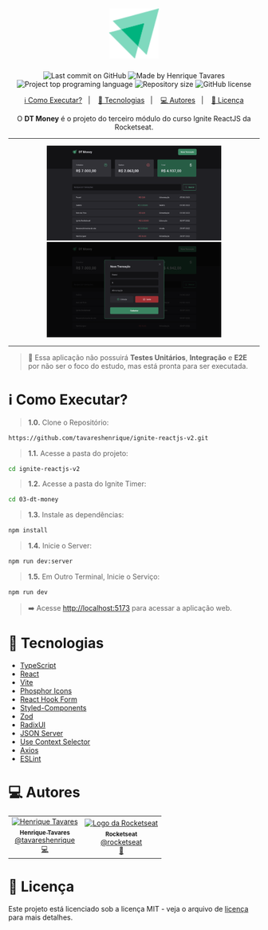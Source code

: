 <h1 align="center">
  <img alt="Ignite Timer Logo" title="Ignite Timer Logo" src="https://raw.githubusercontent.com/tavareshenrique/ignite-reactjs-v2/97b0af9865f69abd7fdb1b310f3b54bf5567b006/02-ignite-timer/public/logo.svg" width="100px" />
</h1>

<p align="center">
  <img alt="Last commit on GitHub" src="https://img.shields.io/github/last-commit/tavareshenrique/ignite-reactjs-v2?color=3bb37e">
  <img alt="Made by Henrique Tavares" src="https://img.shields.io/badge/made%20by-Henrique Tavares-%20?color=3bb37e">
  <img alt="Project top programing language" src="https://img.shields.io/github/languages/top/tavareshenrique/ignite-reactjs-v2?color=95dac2">
  <img alt="Repository size" src="https://img.shields.io/github/repo-size/tavareshenrique/ignite-reactjs-v2?color=95dac2">
  <img alt="GitHub license" src="https://img.shields.io/github/license/tavareshenrique/ignite-reactjs-v2?color=95dac2">
</p>

<p align="center">
  <a href="#information_source-como-executar">ℹ️ Como Executar?</a>&nbsp;&nbsp;&nbsp;|&nbsp;&nbsp;&nbsp;
  <a href="#rocket-tecnologias">🚀 Tecnologias</a>&nbsp;&nbsp;&nbsp;|&nbsp;&nbsp;&nbsp;
  <a href="#computer-autores">💻 Autores</a>&nbsp;&nbsp;&nbsp;|&nbsp;&nbsp;&nbsp;
  <a href="#memo-licença">📝 Licença</a>
</p>

<p align="center">
  O <b>DT Money</b> é o projeto do terceiro módulo do curso Ignite ReactJS da Rocketseat.
</p>

---

<div align="center">
  <img alt="Página Principal do Site" title="Imagem da Home" src="https://raw.githubusercontent.com/tavareshenrique/ignite-reactjs-v2/main/03-dt-money/src/assets/previews/preview-2.png" width="350" />
  <img alt="Imagem " title="Exibição do Modal de Inserção de Transação" src="https://raw.githubusercontent.com/tavareshenrique/ignite-reactjs-v2/main/03-dt-money/src/assets/previews/preview-1.png" width="350" />
</div>

---

> 🧪 Essa aplicação não possuirá **Testes Unitários**, **Integração** e **E2E** por não ser o foco do estudo, mas está pronta para ser executada.

# :information_source: Como Executar?

> **1.0.** Clone o Repositório:

```bash
https://github.com/tavareshenrique/ignite-reactjs-v2.git

```
> **1.1.** Acesse a pasta do projeto:

```bash
cd ignite-reactjs-v2
```

> **1.2.** Acesse a pasta do Ignite Timer:

```bash
cd 03-dt-money
```

> **1.3.** Instale as dependências:

```bash
npm install
```

> **1.4.** Inicie o Server:

```bash
npm run dev:server
```

> **1.5.** Em Outro Terminal, Inicie o Serviço:

```bash
npm run dev
```

> ➡️ Acesse [http://localhost:5173](http://localhost:5173) para acessar a aplicação web.


# :rocket: Tecnologias

- [TypeScript](https://www.typescriptlang.org/)
- [React](https://pt-br.reactjs.org/)
- [Vite](https://vitejs.dev/)
- [Phosphor Icons](https://phosphoricons.com/)
- [React Hook Form](https://github.com/react-hook-form/react-hook-form)
- [Styled-Components](https://styled-components.com/)
- [Zod](https://github.com/colinhacks/zod)
- [RadixUI](https://www.radix-ui.com/)
- [JSON Server](https://www.npmjs.com/package/json-server)
- [Use Context Selector](https://github.com/dai-shi/use-context-selector)
- [Axios](https://axios-http.com/ptbr/docs/intro)
- [ESLint](https://eslint.org/)


# :computer: Autores

<table>
  <tr>
    <td align="center">
      <a href="http://github.com/tavareshenrique/">
        <img src="https://avatars1.githubusercontent.com/u/27022914?v=4" width="100px;" alt="Henrique Tavares"/>
        <br />
        <sub>
          <b>Henrique Tavares</b>
        </sub>
       </a>
       <br />
       <a href="https://www.linkedin.com/in/tavareshenrique/" title="Linkedin">@tavareshenrique</a>
       <br />
       <a href="https://github.com/tavareshenrique/go-barber-web-ts/commits?author=tavareshenrique" title="Code">💻</a>
    </td>
    <td align="center">
      <a href="http://github.com/rocketseat/">
        <img src="https://avatars.githubusercontent.com/u/28929274?s=200&v=4" width="100px;" alt="Logo da Rocketseat"/>
        <br />
        <sub>
          <b>Rocketseat</b>
        </sub>
       </a>
       <br />
       <a href="http://github.com/rocketseat/" title="Linkedin">@rocketseat</a>
       <br />
       <a href="https://github.com/tavareshenrique/go-barber-web-ts/commits?author=tavareshenrique" title="Education Platform">🚀</a>
    </td>
  </tr>
</table>

# :memo: Licença

Este projeto está licenciado sob a licença MIT - veja o arquivo de [licença](https://github.com/tavareshenrique/ignite-reactjs-v2/blob/02-ignite-timer/02-ignite-timer/LICENSE.md) para mais detalhes.
